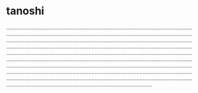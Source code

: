 # tanoshi

.............................................................................................................................................................................................................................................................................................................................................................................................................................................................................................................................................................................................................................................................................................................................................................................................................................................................................................................................................................................................................................................................................................................................................................................................................................................................